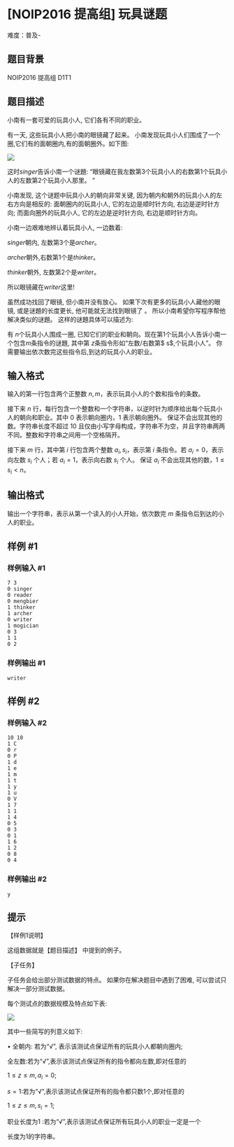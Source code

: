 # [NOIP2016 提高组] 玩具谜题
难度：普及-

## 题目背景

NOIP2016 提高组 D1T1

## 题目描述

小南有一套可爱的玩具小人, 它们各有不同的职业。

有一天, 这些玩具小人把小南的眼镜藏了起来。 小南发现玩具小人们围成了一个圈,它们有的面朝圈内,有的面朝圈外。如下图:

![](https://cdn.luogu.com.cn/upload/image_hosting/0u7em9pi.png) 

这时$singer$告诉小南一个谜題: “眼镜藏在我左数第3个玩具小人的右数第$1$个玩具小人的左数第$2$个玩具小人那里。 ”

小南发现, 这个谜题中玩具小人的朝向非常关键, 因为朝内和朝外的玩具小人的左右方向是相反的: 面朝圈内的玩具小人, 它的左边是顺时针方向, 右边是逆时针方向; 而面向圈外的玩具小人, 它的左边是逆时针方向, 右边是顺时针方向。

小南一边艰难地辨认着玩具小人, 一边数着:

$singer$朝内, 左数第$3$个是$archer$。

$archer$朝外,右数第$1$个是$thinker$。

$thinker$朝外, 左数第$2$个是$write$r。

所以眼镜藏在$writer$这里!

虽然成功找回了眼镜, 但小南并没有放心。 如果下次有更多的玩具小人藏他的眼镜, 或是谜題的长度更长, 他可能就无法找到眼镜了 。 所以小南希望你写程序帮他解决类似的谜題。 这样的谜題具体可以描述为:

有 $n$个玩具小人围成一圈, 已知它们的职业和朝向。现在第$1$个玩具小人告诉小南一个包含$m$条指令的谜題, 其中第 $z$条指令形如“左数/右数第$ s$,个玩具小人”。 你需要输出依次数完这些指令后,到达的玩具小人的职业。

## 输入格式

输入的第一行包含两个正整数 $n,m$，表示玩具小人的个数和指令的条数。

接下来 $n$ 行，每行包含一个整数和一个字符串，以逆时针为顺序给出每个玩具小人的朝向和职业。其中 $0$ 表示朝向圈内，$1$ 表示朝向圈外。 保证不会出现其他的数。字符串长度不超过 $10$ 且仅由小写字母构成，字符串不为空，并且字符串两两不同。整数和字符串之间用一个空格隔开。

接下来 $m$ 行，其中第 $i$ 行包含两个整数 $a_i,s_i$，表示第 $i$ 条指令。若 $a_i=0$，表示向左数 $s_i$ 个人；若 $a_i=1$，表示向右数 $s_i$ 个人。 保证 $a_i$ 不会出现其他的数，$1 \le s_i < n$。

## 输出格式

输出一个字符串，表示从第一个读入的小人开始，依次数完 $m$ 条指令后到达的小人的职业。

## 样例 #1

### 样例输入 #1

```
7 3
0 singer
0 reader
0 mengbier 
1 thinker
1 archer
0 writer
1 mogician 
0 3
1 1
0 2
```

### 样例输出 #1

```
writer
```

## 样例 #2

### 样例输入 #2

```
10 10
1 C
0 r
0 P
1 d
1 e
1 m
1 t
1 y
1 u
0 V
1 7
1 1
1 4
0 5
0 3
0 1
1 6
1 2
0 8
0 4
```

### 样例输出 #2

```
y
```

## 提示

【样例1说明】

这组数据就是【题目描述】 中提到的例子。


【子任务】

子任务会给出部分测试数据的特点。 如果你在解决题目中遇到了困难, 可以尝试只解决一部分测试数据。

每个测试点的数据规模及特点如下表:

 ![](https://cdn.luogu.com.cn/upload/pic/3439.png) 

其中一些简写的列意义如下:

• 全朝内: 若为“√”, 表示该测试点保证所有的玩具小人都朝向圈内;

全左数:若为“√”,表示该测试点保证所有的指令都向左数,即对任意的

$1≤z≤m, a_i=0$;

$s= 1$:若为“√”,表示该测试点保证所有的指令都只数1个,即对任意的

$1≤z≤m,s_i=1$;

职业长度为$1$ :若为“√”,表示该测试点保证所有玩具小人的职业一定是一个

长度为$1$的字符串。